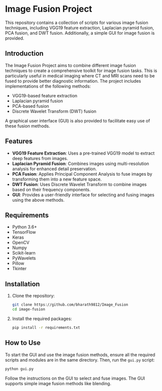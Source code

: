 # Image Fusion Project

This repository contains a collection of scripts for various image fusion techniques, including VGG19 feature extraction, Laplacian pyramid fusion, PCA fusion, and DWT fusion. Additionally, a simple GUI for image fusion is provided.

## Introduction

The Image Fusion Project aims to combine different image fusion techniques to create a comprehensive toolkit for image fusion tasks. This is particularly useful in medical imaging where CT and MRI scans need to be fused to provide better diagnostic information. The project includes implementations of the following methods:

- VGG19-based feature extraction
- Laplacian pyramid fusion
- PCA-based fusion
- Discrete Wavelet Transform (DWT) fusion

A graphical user interface (GUI) is also provided to facilitate easy use of these fusion methods.

## Features

- **VGG19 Feature Extraction**: Uses a pre-trained VGG19 model to extract deep features from images.
- **Laplacian Pyramid Fusion**: Combines images using multi-resolution analysis for enhanced detail preservation.
- **PCA Fusion**: Applies Principal Component Analysis to fuse images by transforming them into a new feature space.
- **DWT Fusion**: Uses Discrete Wavelet Transform to combine images based on their frequency components.
- **GUI**: Provides a user-friendly interface for selecting and fusing images using the above methods.

## Requirements

- Python 3.6+
- TensorFlow
- Keras
- OpenCV
- Numpy
- Scikit-learn
- PyWavelets
- Pillow
- Tkinter

## Installation

1. Clone the repository:

   ```sh
   git clone https://github.com/bharath9812/Image_Fusion
   cd image-fusion
   ```

2. Install the required packages:
   ```sh
   pip install -r requirements.txt
   ```

## How to Use

To start the GUI and use the image fusion methods, ensure all the required scripts and modules are in the same directory. Then, run the `gui.py` script:

```sh
python gui.py
```

Follow the instructions on the GUI to select and fuse images. The GUI supports simple image fusion methods like blending.
